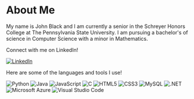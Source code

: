 # About Me
My name is John Black and I am currently a senior in the Schreyer Honors College at The Pennsylvania State University. I am pursuing a bachelor's of science in Computer Science with a minor in Mathematics.

Connect with me on LinkedIn!

[![LinkedIn](https://img.shields.io/badge/LinkedIn-0077B5?style=for-the-badge&logo=linkedin&logoColor=white 'LinkedIn')](https://www.linkedin.com/in/john-black-psu/)

Here are some of the languages and tools I use!

![Python](https://img.shields.io/badge/Python-14354C?style=for-the-badge&logo=python&logoColor=white 'Python')
![Java](https://img.shields.io/badge/Java-ED8B00?style=for-the-badge&logo=java&logoColor=white 'Java')
![JavaScript](https://img.shields.io/badge/JavaScript-F7DF1E?style=for-the-badge&logo=javascript&logoColor=black 'JavaScript')
![C](https://img.shields.io/badge/C-00599C?style=for-the-badge&logo=c&logoColor=white 'C')
![HTML5](	https://img.shields.io/badge/HTML-239120?style=for-the-badge&logo=html5&logoColor=white 'HTML5')
![CSS3](https://img.shields.io/badge/CSS-239120?&style=for-the-badge&logo=css3&logoColor=white 'CSS3')
![MySQL](https://img.shields.io/badge/MySQL-00000F?style=for-the-badge&logo=mysql&logoColor=white 'MySQL')
![.NET](https://img.shields.io/badge/.NET-5C2D91?style=for-the-badge&logo=.net&logoColor=white '.NET')
![Microsoft Azure](https://img.shields.io/badge/Microsoft_Azure-0089D6?style=for-the-badge&logo=microsoft-azure&logoColor=white 'Microsoft Azure')
![Visual Studio Code](https://img.shields.io/badge/Visual_Studio_Code-0078D4?style=for-the-badge&logo=visual%20studio%20code&logoColor=white 'Visual Studio Code')
